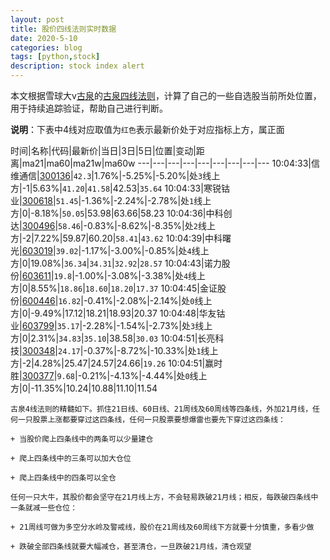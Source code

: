 ```yaml
---
layout: post
title: 股价四线法则实时数据
date: 2020-5-10
categories: blog
tags: [python,stock]
description: stock index alert
---
```



本文根据雪球大v[古泉](https://xueqiu.com/u/7148646888)的[古泉四线法则](https://xueqiu.com/7148646888/130498192)，计算了自己的一些自选股当前所处位置，用于持续追踪验证，帮助自己进行判断。

**说明**：下表中4线对应取值为`红色`表示最新价处于对应指标上方，属正面

时间|名称|代码|最新价|当日|3日|5日|位置|变动|距离|ma21|ma60|ma21w|ma60w
---|---|---|---|---|---|---|---|---
10:04:33|信维通信|[300136](https://xueqiu.com/S/SZ300136)|`42.3`|1.76%|-5.25%|-5.20%|处`3`线上方|-1|5.63%|`41.20`|`41.58`|42.53|`35.64`
10:04:33|寒锐钴业|[300618](https://xueqiu.com/S/SZ300618)|`51.45`|-1.36%|-2.24%|-2.78%|处`1`线上方|0|-8.18%|`50.05`|53.98|63.66|58.23
10:04:36|中科创达|[300496](https://xueqiu.com/S/SZ300496)|`58.46`|-0.83%|-8.62%|-8.35%|处`2`线上方|-2|7.22%|59.87|60.20|`58.41`|`43.62`
10:04:39|中科曙光|[603019](https://xueqiu.com/S/SH603019)|`39.02`|-1.17%|-3.00%|-0.85%|处`4`线上方|0|19.08%|`36.34`|`34.31`|`32.92`|`28.57`
10:04:43|诺力股份|[603611](https://xueqiu.com/S/SH603611)|`19.8`|-1.00%|-3.08%|-3.38%|处`4`线上方|0|8.55%|`18.86`|`18.60`|`18.20`|`17.37`
10:04:45|金证股份|[600446](https://xueqiu.com/S/SH600446)|`16.82`|-0.41%|-2.08%|-2.14%|处`0`线上方|0|-9.49%|17.12|18.21|18.93|20.37
10:04:48|华友钴业|[603799](https://xueqiu.com/S/SH603799)|`35.17`|-2.28%|-1.54%|-2.73%|处`3`线上方|0|2.31%|`34.83`|`35.10`|38.58|`30.03`
10:04:51|长亮科技|[300348](https://xueqiu.com/S/SZ300348)|`24.17`|-0.37%|-8.72%|-10.33%|处`1`线上方|-2|4.28%|25.47|24.57|24.66|`19.26`
10:04:51|赢时胜|[300377](https://xueqiu.com/S/SZ300377)|`9.68`|-0.21%|-4.13%|-4.44%|处`0`线上方|0|-11.35%|10.24|10.88|11.10|11.54

```
古泉4线法则的精髓如下。抓住21日线、60日线、21周线及60周线等四条线，外加21月线，任何一只股票上涨都要穿过这四条线，任何一只股票要想爆雷也要先下穿过这四条线：

+ 当股价爬上四条线中的两条可以少量建仓

+ 爬上四条线中的三条可以加大仓位

+ 爬上四条线中的四条可以全仓

任何一只大牛，其股价都会坚守在21月线上方，不会轻易跌破21月线；相反，每跌破四条线中一条就减一些仓位：

+ 21周线可做为多空分水岭及警戒线，股价在21周线及60周线下方就要十分慎重，多看少做

+ 跌破全部四条线就要大幅减仓，甚至清仓，一旦跌破21月线，清仓观望
```